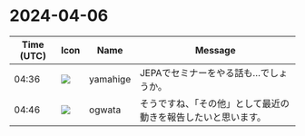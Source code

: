 # 2024-04-06

|Time (UTC)|Icon|Name|Message|
|---|---|---|---|
|04:36|![](https://secure.gravatar.com/avatar/fe4feacacd9e5082654778663c7e10a3.jpg?s=72&d=https%3A%2F%2Fa.slack-edge.com%2Fdf10d%2Fimg%2Favatars%2Fava_0012-72.png)|yamahige|JEPAでセミナーをやる話も…でしょうか。|
|04:46|![](https://avatars.slack-edge.com/2019-11-22/845042642576_070441337abaca9fb7b3_72.png)|ogwata|そうですね、「その他」として最近の動きを報告したいと思います。|
